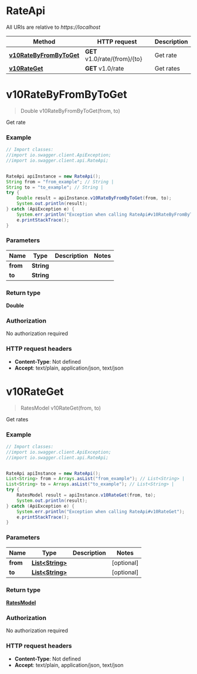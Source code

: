 # RateApi

All URIs are relative to *https://localhost*

Method | HTTP request | Description
------------- | ------------- | -------------
[**v10RateByFromByToGet**](RateApi.md#v10RateByFromByToGet) | **GET** v1.0/rate/{from}/{to} | Get rate
[**v10RateGet**](RateApi.md#v10RateGet) | **GET** v1.0/rate | Get rates


<a name="v10RateByFromByToGet"></a>
# **v10RateByFromByToGet**
> Double v10RateByFromByToGet(from, to)

Get rate

### Example
```java
// Import classes:
//import io.swagger.client.ApiException;
//import io.swagger.client.api.RateApi;


RateApi apiInstance = new RateApi();
String from = "from_example"; // String | 
String to = "to_example"; // String | 
try {
    Double result = apiInstance.v10RateByFromByToGet(from, to);
    System.out.println(result);
} catch (ApiException e) {
    System.err.println("Exception when calling RateApi#v10RateByFromByToGet");
    e.printStackTrace();
}
```

### Parameters

Name | Type | Description  | Notes
------------- | ------------- | ------------- | -------------
 **from** | **String**|  |
 **to** | **String**|  |

### Return type

**Double**

### Authorization

No authorization required

### HTTP request headers

 - **Content-Type**: Not defined
 - **Accept**: text/plain, application/json, text/json

<a name="v10RateGet"></a>
# **v10RateGet**
> RatesModel v10RateGet(from, to)

Get rates

### Example
```java
// Import classes:
//import io.swagger.client.ApiException;
//import io.swagger.client.api.RateApi;


RateApi apiInstance = new RateApi();
List<String> from = Arrays.asList("from_example"); // List<String> | 
List<String> to = Arrays.asList("to_example"); // List<String> | 
try {
    RatesModel result = apiInstance.v10RateGet(from, to);
    System.out.println(result);
} catch (ApiException e) {
    System.err.println("Exception when calling RateApi#v10RateGet");
    e.printStackTrace();
}
```

### Parameters

Name | Type | Description  | Notes
------------- | ------------- | ------------- | -------------
 **from** | [**List&lt;String&gt;**](String.md)|  | [optional]
 **to** | [**List&lt;String&gt;**](String.md)|  | [optional]

### Return type

[**RatesModel**](RatesModel.md)

### Authorization

No authorization required

### HTTP request headers

 - **Content-Type**: Not defined
 - **Accept**: text/plain, application/json, text/json

